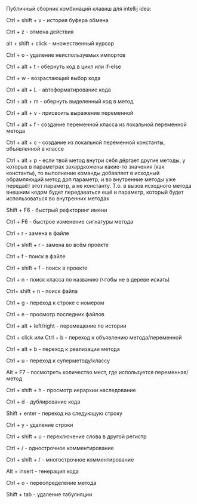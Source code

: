 Публичный сборник комбинаций клавиш для intellij idea:

Ctrl + shift + v - история буфера обмена

Ctrl + z - отмена действия

alt + shift + click - множественный курсор

Ctrl + o - удаление неиспользуемых импортов

Ctrl + alt + t - обернуть код в цикл или if-else

Ctrl + w - возрастающий выбор кода

Ctrl + alt + L - автоформатирование кода

Ctrl + alt + m - обернуть выделенный код в метод

Ctrl + alt + v - присвоить выражение переменной

Ctrl + alt + f - создание переменной класса из локальной переменной метода

Ctrl + alt + c - создание из локальной переменной константы, объявленной в классе

Ctrl + alt + p - если твой метод внутри себя дёргает другие методы, у которых в параметрах захардкожены какие-то значения (как константы), то выполнение команды добавляет в исходный обрамляющий метод доп параметр, и во внутренние методы уже передаёт этот параметр, а не константу. Т.о. в вызов исходного метода внешним кодом будет передаваться ещё и параметр, который будет использоваться во внутренних методах

Shift + F6 - быстрый рефкторинг имени

Ctrl + F6 - быстрое изменение сигнатуры метода

Ctrl + r - замена в файле

Ctrl + shift + r - замена во всём проекте

Ctrl + f - поиск в файле

Ctrl + shift + f - поиск в проекте

Ctrl + n - поиск класса по названию (чтобы не в дереве искать)

Ctrl+ shift + n - поиск файла

Ctrl + g - переход к строке с номером

Ctrl + e - просмотр последних файлов

Ctrl + alt + left/right - перемещение по истории

Ctrl + click или Ctrl + b - переход к объявлению метода/переменной

Ctrl + alt + b - переход к реализации метода

Ctrl + u - переход к суперметоду/классу

Alt + F7 - посмотреть количество мест, где используется переменная/метод

Ctrl + shift + h - просмотр иерархии наследование

Ctrl + d - дублирование кода

Shift + enter - переход на следующую строку

Ctrl + y - удаление строки

Ctrl + shift + u - переключение слова в другой регистр

Ctrl + / - однострочное комментирование

Ctrl + shift + / - многострочное комментирование

Alt + insert - генерация кода

Ctrl + o - переопределение метода

Shift + tab - удаление табулияции

